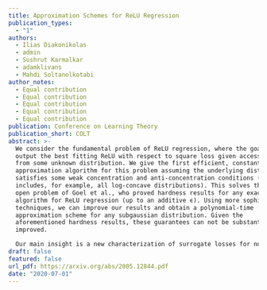 ```yaml
---
title: Approximation Schemes for ReLU Regression
publication_types:
  - "1"
authors:
  - Ilias Diakonikolas
  - admin
  - Sushrut Karmalkar
  - adamklivans
  - Mahdi Soltanolkotabi
author_notes:
  - Equal contribution
  - Equal contribution
  - Equal contribution
  - Equal contribution
  - Equal contribution
publication: Conference on Learning Theory
publication_short: COLT
abstract: >-
  We consider the fundamental problem of ReLU regression, where the goal is to
  output the best fitting ReLU with respect to square loss given access to draws
  from some unknown distribution. We give the first efficient, constant-factor
  approximation algorithm for this problem assuming the underlying distribution
  satisfies some weak concentration and anti-concentration conditions (and
  includes, for example, all log-concave distributions). This solves the main
  open problem of Goel et al., who proved hardness results for any exact
  algorithm for ReLU regression (up to an additive ϵ). Using more sophisticated
  techniques, we can improve our results and obtain a polynomial-time
  approximation scheme for any subgaussian distribution. Given the
  aforementioned hardness results, these guarantees can not be substantially
  improved.

  Our main insight is a new characterization of surrogate losses for nonconvex activations. While prior work had established the existence of convex surrogates for monotone activations, we show that properties of the underlying distribution actually induce strong convexity for the loss, allowing us to relate the global minimum to the activation's Chow parameters.
draft: false
featured: false
url_pdf: https://arxiv.org/abs/2005.12844.pdf
date: "2020-07-01"
---
```

